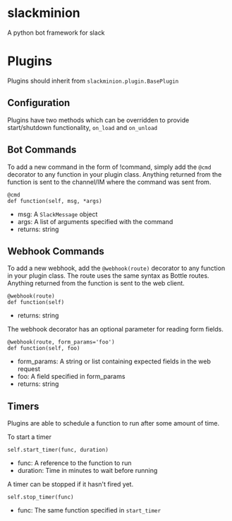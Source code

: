 # slackminion
A python bot framework for slack

# Plugins
Plugins should inherit from `slackminion.plugin.BasePlugin`

## Configuration
Plugins have two methods which can be overridden to provide start/shutdown functionality, `on_load` and `on_unload`


## Bot Commands
To add a new command in the form of !command, simply add the `@cmd` decorator to any function in your plugin class.  Anything returned from the function is sent to the channel/IM where the command was sent from.
```
@cmd
def function(self, msg, *args)
```
* msg: A `SlackMessage` object
* args: A list of arguments specified with the command
* returns: string

## Webhook Commands
To add a new webhook, add the `@webhook(route)` decorator to any function in your plugin class.  The route uses the same syntax as Bottle routes.  Anything returned from the function is sent to the web client.
```
@webhook(route)
def function(self)
```
* returns: string

The webhook decorator has an optional parameter for reading form fields.
```
@webhook(route, form_params='foo')
def function(self, foo)
```
* form_params: A string or list containing expected fields in the web request
* foo: A field specified in form_params
* returns: string

## Timers
Plugins are able to schedule a function to run after some amount of time.

To start a timer
```
self.start_timer(func, duration)
```
* func: A reference to the function to run
* duration: Time in minutes to wait before running

A timer can be stopped if it hasn't fired yet.
```
self.stop_timer(func)
```
* func: The same function specified in `start_timer`
